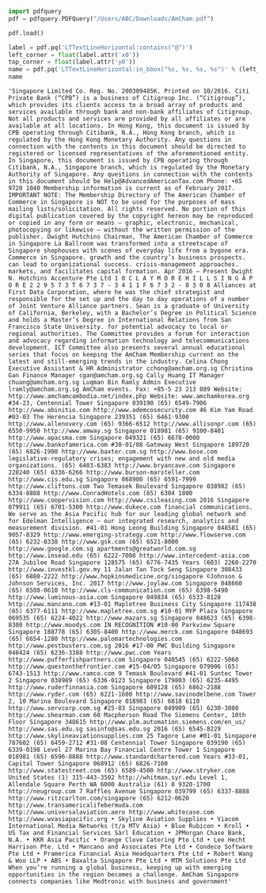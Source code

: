 

```python
import pdfquery
pdf = pdfquery.PDFQuery("/Users/ABC/Downloads/AmCham.pdf")
```


```python
pdf.load()
```


```python
label = pdf.pq('LTTextLineHorizontal:contains("@")')
left_corner = float(label.attr('x0'))
top_corner = float(label.attr('y0'))
name = pdf.pq('LTTextLineHorizontal:in_bbox("%s, %s, %s, %s")' % (left_corner-1500, top_corner-30, left_corner+1500, top_corner+30)).text()
name
```




    'Singapore Limited Co. Reg. No. 200309485K. Printed on 10/2016. Citi Private Bank (“CPB”) is a business of Citigroup Inc. (“Citigroup”), which provides its clients access to a broad array of products and services available through bank and non-bank affiliates of Citigroup. Not all products and services are provided by all affiliates or are available at all locations. In Hong Kong, this document is issued by CPB operating through Citibank, N.A., Hong Kong branch, which is regulated by the Hong Kong Monetary Authority. Any questions in connection with the contents in this document should be directed to registered or licensed representatives of the aforementioned entity. In Singapore, this document is issued by CPB operating through Citibank, N.A., Singapore branch, which is regulated by the Monetary Authority of Singapore. Any questions in connection with the contents in this document should be Help@AdvancedAmericanTax.com Phone: +65 9720 1040 Membership information is current as of February 2017. IMPORTANT NOTE: The Membership Directory of The American Chamber of Commerce in Singapore is NOT to be used for the purposes of mass mailing lists/solicitation. All rights reserved. No portion of this digital publication covered by the copyright hereon may be reproduced or copied in any form or means – graphic, electronic, mechanical, photocopying or likewise – without the written permission of the publisher. Dwight Hutchins Chairman, The American Chamber of Commerce in Singapore La Ballroom was transformed into a streetscape of Singapore shophouses with scenes of everyday life from a bygone era. Commerce in Singapore. growth and the country’s business prospects. can lead to organizational success. crisis-management approaches. markets, and facilitates capital formation. Apr 2016 – Present Dwight N. Hutchins Accenture Pte Ltd 1 0 C L A Y M O R E H I L L S I N G A P O R E 2 2 9 5 7 3 T 6 7 3 7 - 3 4 1 1 F 6 7 3 2 - 8 3 0 8 Alliances at First Data Corporation, where he was the chief strategist and responsible for the set up and the day to day operations of a number of Joint Venture Alliance partners. Sean is a graduate of University of California, Berkeley, with a Bachelor’s Degree in Political Science and holds a Master’s Degree in International Relations from San Francisco State University. for potential advocacy to local or regional authorities. The Committee provides a forum for interaction and advocacy regarding information technology and telecommunications development. ICT Committee also presents several annual educational series that focus on keeping the AmCham Membership current on the latest and still-emerging trends in the industry. Celina Chong Executive Assistant & HR Administrator cchong@amcham.org.sg Christina Gan Finance Manager cgan@amcham.org.sg Cally Huang IT Manager chuang@amcham.org.sg Luqman Bin Ramly Admin Executive lramly@amcham.org.sg AmCham events. Fax: +85-5 23 213 089 Website: http://www.amchamcambodia.net/index.php Website: www.amchamkorea.org #34-23, Centennial Tower Singapore 039190 (65) 6549-7906 http://www.abinitio.com http://www.ademcosecurity.com 46 Kim Yam Road #03-03 The Herencia Singapore 239351 (65) 6461-9300 http://www.allenovery.com (65) 9366-6512 http://www.allisonpr.com (65) 6550-9950 http://www.amway.sg Singapore 018981 (65) 9100-8401 http://www.apacsma.com Singapore 049321 (65) 6678-0000 http://www.bankofamerica.com #30-01/08 Gateway West Singapore 189720 (65) 6826-1900 http://www.baxter.com.sg http://www.bose.com legislative-regulatory crises; engagement with new and old media organizations. (65) 6403-6383 http://www.bryancave.com Singapore 228240 (65) 6336-6266 http://www.burson-marsteller.com http://www.cis.edu.sg Singapore 068900 (65) 6591-7999 http://www.cliftons.com Two Temasek Boulevard Singapore 038982 (65) 6334-8888 http://www.ConradHotels.com (65) 6304 1800 http://www.coopervision.com http://www.csileasing.com 2016 Singapore 079911 (65) 6701-5300 http://www.dukece.com financial communications. We serve as the Asia Pacific hub for our leading global network and for Edelman Intelligence – our integrated research, analytics and measurement division. #41-01 Hong Leong Building Singapore 048581 (65) 9057-8329 http://www.emerging-strategy.com http://www.flowserve.com (65) 6232-8338 http://www.gsk.com (65) 6521-8000 http://www.google.com.sg apartments@greatworld.com.sg http://www.insead.edu (65) 6222-7008 http://www.intercedent-asia.com 27A Jubilee Road Singapore 128575 (65) 6776-7435 Years (603) 2260-2270 http://www.investkl.gov.my 11 Jalan Tan Tock Seng Singapore 308433 (65) 6880-2222 http://www.hopkinsmedicine.org/singapore ©Johnson & Johnson Services, Inc. 2017 http://www.joylaw.com Singapore 048660 (65) 6508-0610 http://www.cls-communication.com (65) 6398-5490 http://www.luminous-asia.com Singapore 049834 (65) 6533-8128 http://www.mancano.com #13-01 Mapletree Business City Singapore 117438 (65) 6377-6111 http://www.mapletree.com.sg #10-01 MYP Plaza Singapore 069535 (65) 6224-4022 http://www.mazars.sg Singapore 048623 (65) 6398-8300 http://www.moodys.com IN RECOGNITION #10-00 Parkview Square Singapore 188778 (65) 6305-8400 http://www.merck.com Singapore 048693 (65) 6654-1280 http://www.palomartechnologies.com http://www.pestbusters.com.sg 2016 #17-00 PWC Building Singapore 048424 (65) 6236-3388 http://www.pwc.com Years http://www.pufferfishpartners.com Singapore 048545 (65) 6222-5060 http://www.questonthefrontier.com #15-04/05 Singapore 079906 (65) 6743-1513 http://www.ramco.com 9 Temask Boulevard #41-01 Suntec Tower 2 Singapore 038989 (65) 6336-0123 Singapore 179803 (65) 6235-4495 http://www.ruderfinnasia.com Singapore 609128 (65) 6862-2188 http://www.ryder.com (65) 6221-1600 http://www.savinodelbene.com Tower 2, 10 Marina Boulevard Singapore 018983 (65) 6818 6110 http://www.servcorp.com.sg #25-03 Singapore 049909 (65) 6230-3800 http://www.shearman.com 60 Macpherson Road The Siemens Center, 10th Floor Singapore 348615 http://www.plm.automation.siemens.com/en_us/ http://www.sas.edu.sg sasinfo@sas.edu.sg 2016 (65) 6545-8229 http://www.skylineaviationsupplies.com 25 Tagore Lane #01-01 Singapore 787602 (65) 6459-2712 #31-08 Centennial Tower Singapore 039190 (65) 6339-0198 Level 27 Marina Bay Financial Centre Tower 1 Singapore 018981 (65) 6596-8888 http://www.standardchartered.com Years #33-01, Capital Tower Singapore 068912 (65) 6826-7100 http://www.statestreet.com (65) 6589-4500 http://www.stryker.com United States (1) 315-443-3502 http://whitman.syr.edu Level 1, Allendale Square Perth WA 6000 Australia (61) 8 9320-1700 http://neugroup.com 7 Raffles Avenue Singapore 039799 (65) 6337-8888 http://www.ritzcarlton.com/singapore (65) 6212-0620 http://www.transamericalifebermuda.com http://www.universalaviation.aero http://www.whitecase.com http://www.wvasiapacific.org • Skyline Aviation Supplies • Viacom International Media Networks (t/a MTV Asia) • Blue Rubicon • Kroll • US Tax and Financial Services Sàrl Education • JPMorgan Chase Bank, N.A. • KKR Asia Pacific • Orange Clove Catering Pte Ltd • Lee Hecht Harrison Pte. Ltd • Mancano and Associates Pte Ltd • Condeco Software Pte Ltd • Pramerica Financial Asia Headquarters Pte Ltd • Robert Wang & Woo LLP • ABS • Baxalta Singapore Pte Ltd • MTM Solutions Pte Ltd When you’re running a global business, keeping up with emerging opportunities in the region becomes a challenge. AmCham Singapore connects companies like Medtronic with business and government'


